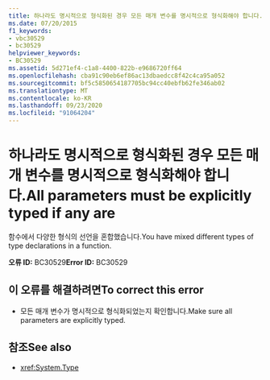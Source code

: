 ```yaml
---
title: 하나라도 명시적으로 형식화된 경우 모든 매개 변수를 명시적으로 형식화해야 합니다.
ms.date: 07/20/2015
f1_keywords:
- vbc30529
- bc30529
helpviewer_keywords:
- BC30529
ms.assetid: 5d271ef4-c1a8-4400-822b-e9686720ff64
ms.openlocfilehash: cba91c90eb6ef86ac13dbaedcc8f42c4ca95a052
ms.sourcegitcommit: bf5c5850654187705bc94cc40ebfb62fe346ab02
ms.translationtype: MT
ms.contentlocale: ko-KR
ms.lasthandoff: 09/23/2020
ms.locfileid: "91064204"
---
```

# <a name="all-parameters-must-be-explicitly-typed-if-any-are"></a><span data-ttu-id="c3f8f-102">하나라도 명시적으로 형식화된 경우 모든 매개 변수를 명시적으로 형식화해야 합니다.</span><span class="sxs-lookup"><span data-stu-id="c3f8f-102">All parameters must be explicitly typed if any are</span></span>

<span data-ttu-id="c3f8f-103">함수에서 다양한 형식의 선언을 혼합했습니다.</span><span class="sxs-lookup"><span data-stu-id="c3f8f-103">You have mixed different types of type declarations in a function.</span></span>  
  
 <span data-ttu-id="c3f8f-104">**오류 ID:** BC30529</span><span class="sxs-lookup"><span data-stu-id="c3f8f-104">**Error ID:** BC30529</span></span>  
  
## <a name="to-correct-this-error"></a><span data-ttu-id="c3f8f-105">이 오류를 해결하려면</span><span class="sxs-lookup"><span data-stu-id="c3f8f-105">To correct this error</span></span>  
  
- <span data-ttu-id="c3f8f-106">모든 매개 변수가 명시적으로 형식화되었는지 확인합니다.</span><span class="sxs-lookup"><span data-stu-id="c3f8f-106">Make sure all parameters are explicitly typed.</span></span>  
  
## <a name="see-also"></a><span data-ttu-id="c3f8f-107">참조</span><span class="sxs-lookup"><span data-stu-id="c3f8f-107">See also</span></span>

- <xref:System.Type>
